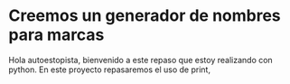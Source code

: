 # Creemos un generador de nombres para marcas
Hola autoestopista, bienvenido a este repaso que estoy realizando con python.
En este proyecto repasaremos el uso de print, 
